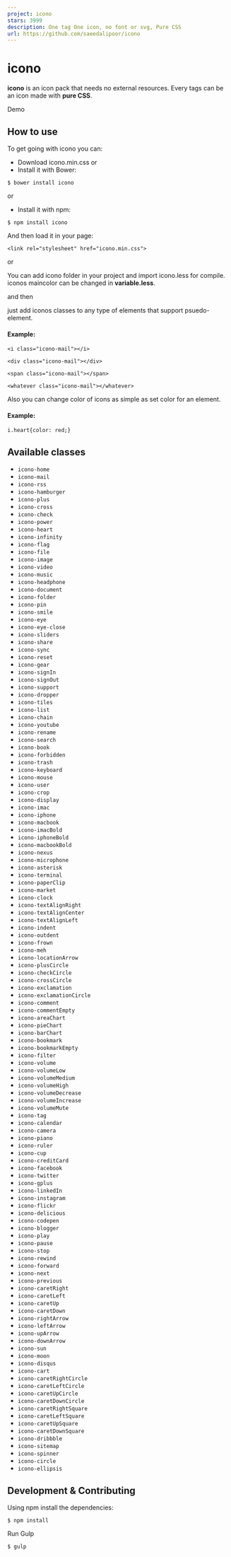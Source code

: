 ```yaml
---
project: icono
stars: 3999
description: One tag One icon, no font or svg, Pure CSS
url: https://github.com/saeedalipoor/icono
---
```


icono
=====

**icono** is an icon pack that needs no external resources. Every tags can be an icon made with **pure CSS**.

Demo

How to use
----------

To get going with icono you can:

-   Download icono.min.css or
-   Install it with Bower:

```
$ bower install icono
```

or

-   Install it with npm:

```
$ npm install icono
```

And then load it in your page:

```
<link rel="stylesheet" href="icono.min.css">
```

or

You can add icono folder in your project and import icono.less for compile. iconos maincolor can be changed in **variable.less**.

and then

just add iconos classes to any type of elements that support psuedo-element.

#### Example:

`<i class="icono-mail"></i>`

`<div class="icono-mail"></div>`

`<span class="icono-mail"></span>`

`<whatever class="icono-mail"></whatever>`

Also you can change color of icons as simple as set color for an element.

#### Example:

`i.heart{color: red;}`

Available classes
-----------------

-   `icono-home`
-   `icono-mail`
-   `icono-rss`
-   `icono-hamburger`
-   `icono-plus`
-   `icono-cross`
-   `icono-check`
-   `icono-power`
-   `icono-heart`
-   `icono-infinity`
-   `icono-flag`
-   `icono-file`
-   `icono-image`
-   `icono-video`
-   `icono-music`
-   `icono-headphone`
-   `icono-document`
-   `icono-folder`
-   `icono-pin`
-   `icono-smile`
-   `icono-eye`
-   `icono-eye-close`
-   `icono-sliders`
-   `icono-share`
-   `icono-sync`
-   `icono-reset`
-   `icono-gear`
-   `icono-signIn`
-   `icono-signOut`
-   `icono-support`
-   `icono-dropper`
-   `icono-tiles`
-   `icono-list`
-   `icono-chain`
-   `icono-youtube`
-   `icono-rename`
-   `icono-search`
-   `icono-book`
-   `icono-forbidden`
-   `icono-trash`
-   `icono-keyboard`
-   `icono-mouse`
-   `icono-user`
-   `icono-crop`
-   `icono-display`
-   `icono-imac`
-   `icono-iphone`
-   `icono-macbook`
-   `icono-imacBold`
-   `icono-iphoneBold`
-   `icono-macbookBold`
-   `icono-nexus`
-   `icono-microphone`
-   `icono-asterisk`
-   `icono-terminal`
-   `icono-paperClip`
-   `icono-market`
-   `icono-clock`
-   `icono-textAlignRight`
-   `icono-textAlignCenter`
-   `icono-textAlignLeft`
-   `icono-indent`
-   `icono-outdent`
-   `icono-frown`
-   `icono-meh`
-   `icono-locationArrow`
-   `icono-plusCircle`
-   `icono-checkCircle`
-   `icono-crossCircle`
-   `icono-exclamation`
-   `icono-exclamationCircle`
-   `icono-comment`
-   `icono-commentEmpty`
-   `icono-areaChart`
-   `icono-pieChart`
-   `icono-barChart`
-   `icono-bookmark`
-   `icono-bookmarkEmpty`
-   `icono-filter`
-   `icono-volume`
-   `icono-volumeLow`
-   `icono-volumeMedium`
-   `icono-volumeHigh`
-   `icono-volumeDecrease`
-   `icono-volumeIncrease`
-   `icono-volumeMute`
-   `icono-tag`
-   `icono-calendar`
-   `icono-camera`
-   `icono-piano`
-   `icono-ruler`
-   `icono-cup`
-   `icono-creditCard`
-   `icono-facebook`
-   `icono-twitter`
-   `icono-gplus`
-   `icono-linkedIn`
-   `icono-instagram`
-   `icono-flickr`
-   `icono-delicious`
-   `icono-codepen`
-   `icono-blogger`
-   `icono-play`
-   `icono-pause`
-   `icono-stop`
-   `icono-rewind`
-   `icono-forward`
-   `icono-next`
-   `icono-previous`
-   `icono-caretRight`
-   `icono-caretLeft`
-   `icono-caretUp`
-   `icono-caretDown`
-   `icono-rightArrow`
-   `icono-leftArrow`
-   `icono-upArrow`
-   `icono-downArrow`
-   `icono-sun`
-   `icono-moon`
-   `icono-disqus`
-   `icono-cart`
-   `icono-caretRightCircle`
-   `icono-caretLeftCircle`
-   `icono-caretUpCircle`
-   `icono-caretDownCircle`
-   `icono-caretRightSquare`
-   `icono-caretLeftSquare`
-   `icono-caretUpSquare`
-   `icono-caretDownSquare`
-   `icono-dribbble`
-   `icono-sitemap`
-   `icono-spinner`
-   `icono-circle`
-   `icono-ellipsis`

Development & Contributing
--------------------------

Using npm install the dependencies:

```
$ npm install
```

Run Gulp

```
$ gulp
```
